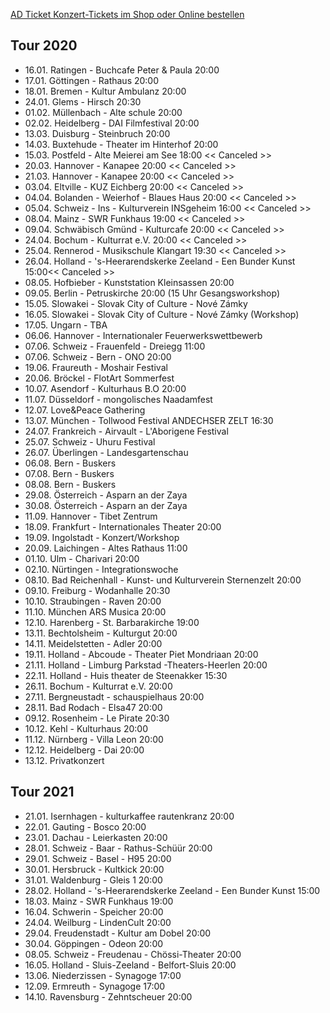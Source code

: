 [AD Ticket Konzert-Tickets im Shop oder Online bestellen](http://www.adticket.de/Sedaa.html) 

## Tour 2020

- 16.01. Ratingen - Buchcafe Peter & Paula 20:00
- 17.01. Göttingen - Rathaus 20:00
- 18.01. Bremen - Kultur Ambulanz 20:00
- 24.01. Glems - Hirsch 20:30
- 01.02. Müllenbach - Alte schule 20:00
- 02.02. Heidelberg - DAI Filmfestival 20:00
- 13.03. Duisburg - Steinbruch 20:00
- 14.03. Buxtehude - Theater im Hinterhof 20:00
- 15.03. Postfeld - Alte Meierei am See 18:00 << Canceled >>
- 20.03. Hannover - Kanapee 20:00 << Canceled >>
- 21.03. Hannover - Kanapee 20:00 << Canceled >>
- 03.04. Eltville - KUZ Eichberg 20:00 << Canceled >>
- 04.04. Bolanden - Weierhof - Blaues Haus 20:00 << Canceled >>
- 05.04. Schweiz - Ins - Kulturverein INSgeheim 16:00 << Canceled >>
- 08.04. Mainz - SWR Funkhaus 19:00 << Canceled >>
- 09.04. Schwäbisch Gmünd - Kulturcafe 20:00 << Canceled >>
- 24.04. Bochum - Kulturrat e.V. 20:00 << Canceled >>
- 25.04. Rennerod - Musikschule Klangart 19:30 << Canceled >>
- 26.04. Holland - 's-Heerarendskerke Zeeland - Een Bunder Kunst 15:00<< Canceled >>
- 08.05. Hofbieber - Kunststation Kleinsassen 20:00
- 09.05. Berlin - Petruskirche 20:00 (15 Uhr Gesangsworkshop)
- 15.05. Slowakei - Slovak City of Culture - Nové Zámky 
- 16.05. Slowakei - Slovak City of Culture - Nové Zámky (Workshop)
- 17.05. Ungarn - TBA
- 06.06. Hannover - Internationaler Feuerwerkswettbewerb
- 07.06. Schweiz - Frauenfeld - Dreiegg 11:00
- 07.06. Schweiz - Bern - ONO 20:00
- 19.06. Fraureuth - Moshair Festival 
- 20.06. Bröckel - FlotArt Sommerfest
- 10.07. Asendorf - Kulturhaus B.O 20:00
- 11.07. Düsseldorf - mongolisches Naadamfest
- 12.07. Love&Peace Gathering
- 13.07. München - Tollwood Festival ANDECHSER ZELT 16:30
- 24.07. Frankreich - Airvault - L'Aborigene Festival
- 25.07. Schweiz - Uhuru Festival
- 26.07. Überlingen - Landesgartenschau
- 06.08. Bern - Buskers
- 07.08. Bern - Buskers
- 08.08. Bern - Buskers
- 29.08. Österreich - Asparn an der Zaya
- 30.08. Österreich - Asparn an der Zaya
- 11.09. Hannover - Tibet Zentrum
- 18.09. Frankfurt - Internationales Theater 20:00
- 19.09. Ingolstadt - Konzert/Workshop
- 20.09. Laichingen - Altes Rathaus 11:00
- 01.10. Ulm - Charivari 20:00
- 02.10. Nürtingen - Integrationswoche
- 08.10. Bad Reichenhall - Kunst- und Kulturverein Sternenzelt 20:00
- 09.10. Freiburg - Wodanhalle 20:30
- 10.10. Straubingen - Raven 20:00
- 11.10. München ARS Musica 20:00
- 12.10. Harenberg - St. Barbarakirche 19:00
- 13.11. Bechtolsheim - Kulturgut 20:00
- 14.11. Meidelstetten - Adler 20:00
- 19.11. Holland - Abcoude - Theater Piet Mondriaan 20:00
- 21.11. Holland - Limburg Parkstad -Theaters-Heerlen 20:00
- 22.11. Holland - Huis theater de Steenakker 15:30
- 26.11. Bochum - Kulturrat e.V. 20:00 
- 27.11. Bergneustadt - schauspielhaus 20:00
- 28.11. Bad Rodach - Elsa47 20:00
- 09.12. Rosenheim - Le Pirate 20:30
- 10.12. Kehl - Kulturhaus 20:00
- 11.12. Nürnberg - Villa Leon 20:00
- 12.12. Heidelberg - Dai 20:00
- 13.12. Privatkonzert

## Tour 2021
- 21.01. Isernhagen - kulturkaffee rautenkranz 20:00
- 22.01. Gauting - Bosco 20:00
- 23.01. Dachau - Leierkasten 20:00
- 28.01. Schweiz - Baar - Rathus-Schüür 20:00
- 29.01. Schweiz - Basel - H95 20:00
- 30.01. Hersbruck - Kultkick 20:00
- 31.01. Waldenburg - Gleis 1 20:00
- 28.02. Holland - 's-Heerarendskerke Zeeland - Een Bunder Kunst 15:00
- 18.03. Mainz - SWR Funkhaus 19:00
- 16.04. Schwerin - Speicher 20:00
- 24.04. Weilburg - LindenCult 20:00
- 29.04. Freudenstadt - Kultur am Dobel 20:00
- 30.04. Göppingen - Odeon 20:00
- 08.05. Schweiz - Freudenau - Chössi-Theater 20:00
- 16.05. Holland - Sluis-Zeeland - Belfort-Sluis 20:00
- 13.06. Niederzissen - Synagoge 17:00
- 12.09. Ermreuth - Synagoge 17:00
- 14.10. Ravensburg - Zehntscheuer 20:00


